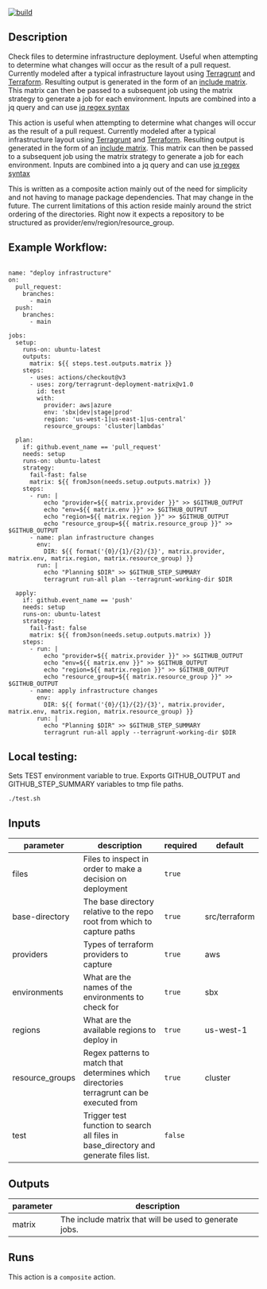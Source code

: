 [![build](https://github.com/JaredZieche/terragrunt-deployment-matrix/actions/workflows/test.yml/badge.svg)](https://github.com/JaredZieche/terragrunt-deployment-matrix/actions/workflows/test.yml)

<!-- action-docs-description -->

## Description

Check files to determine infrastructure deployment. Useful when attempting to determine what changes will occur as the result of a pull request. Currently modeled after a typical infrastructure layout using [Terragrunt](https://terragrunt.gruntwork.io/) and [Terraform](https://www.terraform.io/). Resulting output is generated in the form of an [include matrix](https://docs.github.com/en/actions/using-jobs/using-a-matrix-for-your-jobs#example-expanding-configurations). This matrix can then be passed to a subsequent job using the matrix strategy to generate a job for each environment. Inputs are combined into a jq query and can use [jq regex syntax](https://stedolan.github.io/jq/manual/#RegularexpressionsPCRE)

<!-- action-docs-description -->

This action is useful when attempting to determine what changes will occur as the result of a pull request. Currently modeled after a typical infrastructure layout using [Terragrunt](https://terragrunt.gruntwork.io/) and [Terraform](https://www.terraform.io/). Resulting output is generated in the form of an [include matrix](https://docs.github.com/en/actions/using-jobs/using-a-matrix-for-your-jobs#example-expanding-configurations). This matrix can then be passed to a subsequent job using the matrix strategy to generate a job for each environment. Inputs are combined into a jq query and can use [jq regex syntax](https://stedolan.github.io/jq/manual/#RegularexpressionsPCRE)

This is written as a composite action mainly out of the need for simplicity and not having to manage package dependencies. That may change in the future. The current limitations of this action reside mainly around the strict ordering of the directories. Right now it expects a repository to be structured as provider/env/region/resource_group.

## Example Workflow:

```

name: "deploy infrastructure"
on:
  pull_request:
    branches:
      - main
  push:
    branches:
      - main

jobs:
  setup:
    runs-on: ubuntu-latest
    outputs:
      matrix: ${{ steps.test.outputs.matrix }}
    steps:
      - uses: actions/checkout@v3
      - uses: zorg/terragrunt-deployment-matrix@v1.0
        id: test
        with:
          provider: aws|azure
          env: 'sbx|dev|stage|prod'
          region: 'us-west-1|us-east-1|us-central'
          resource_groups: 'cluster|lambdas'

  plan:
    if: github.event_name == 'pull_request'
    needs: setup
    runs-on: ubuntu-latest
    strategy:
      fail-fast: false
      matrix: ${{ fromJson(needs.setup.outputs.matrix) }}
    steps:
      - run: |
          echo "provider=${{ matrix.provider }}" >> $GITHUB_OUTPUT
          echo "env=${{ matrix.env }}" >> $GITHUB_OUTPUT
          echo "region=${{ matrix.region }}" >> $GITHUB_OUTPUT
          echo "resource_group=${{ matrix.resource_group }}" >> $GITHUB_OUTPUT
      - name: plan infrastructure changes
        env:
          DIR: ${{ format('{0}/{1}/{2}/{3}', matrix.provider, matrix.env, matrix.region, matrix.resource_group) }}
        run: |
          echo "Planning $DIR" >> $GITHUB_STEP_SUMMARY
          terragrunt run-all plan --terragrunt-working-dir $DIR

  apply:
    if: github.event_name == 'push'
    needs: setup
    runs-on: ubuntu-latest
    strategy:
      fail-fast: false
      matrix: ${{ fromJson(needs.setup.outputs.matrix) }}
    steps:
      - run: |
          echo "provider=${{ matrix.provider }}" >> $GITHUB_OUTPUT
          echo "env=${{ matrix.env }}" >> $GITHUB_OUTPUT
          echo "region=${{ matrix.region }}" >> $GITHUB_OUTPUT
          echo "resource_group=${{ matrix.resource_group }}" >> $GITHUB_OUTPUT
      - name: apply infrastructure changes
        env:
          DIR: ${{ format('{0}/{1}/{2}/{3}', matrix.provider, matrix.env, matrix.region, matrix.resource_group) }}
        run: |
          echo "Planning $DIR" >> $GITHUB_STEP_SUMMARY
          terragrunt run-all apply --terragrunt-working-dir $DIR
```

## Local testing:

Sets TEST environment variable to true. Exports GITHUB_OUTPUT and GITHUB_STEP_SUMMARY variables to tmp file paths.

```
./test.sh
```

<!-- action-docs-inputs -->

## Inputs

| parameter       | description                                                                               | required | default       |
| --------------- | ----------------------------------------------------------------------------------------- | -------- | ------------- |
| files           | Files to inspect in order to make a decision on deployment                                | `true`   |               |
| base-directory  | The base directory relative to the repo root from which to capture paths                  | `true`   | src/terraform |
| providers       | Types of terraform providers to capture                                                   | `true`   | aws           |
| environments    | What are the names of the environments to check for                                       | `true`   | sbx           |
| regions         | What are the available regions to deploy in                                               | `true`   | us-west-1     |
| resource_groups | Regex patterns to match that determines which directories terragrunt can be executed from | `true`   | cluster       |
| test            | Trigger test function to search all files in base_directory and generate files list.      | `false`  |               |

<!-- action-docs-inputs -->

<!-- action-docs-outputs -->

## Outputs

| parameter | description                                            |
| --------- | ------------------------------------------------------ |
| matrix    | The include matrix that will be used to generate jobs. |

<!-- action-docs-outputs -->

<!-- action-docs-runs -->

## Runs

This action is a `composite` action.

<!-- action-docs-runs -->

